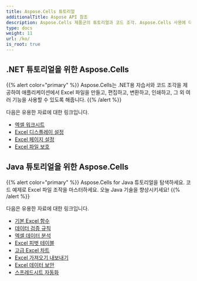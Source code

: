 ```yaml
---
title: Aspose.Cells 튜토리얼
additionalTitle: Aspose API 참조
description: Aspose.Cells 제품군의 튜토리얼과 코드 조각. Aspose.Cells 사용에 대한 기본 및 고급 튜토리얼이 포함되어 있습니다.
type: docs
weight: 11
url: /ko/
is_root: true
---
```


## .NET 튜토리얼을 위한 Aspose.Cells
{{% alert color="primary" %}}
Aspose.Cells는 .NET용 자습서와 코드 조각을 제공하여 애플리케이션에서 Excel 파일을 만들고, 편집하고, 변환하고, 인쇄하고, 그 외 여러 기능을 사용할 수 있도록 해줍니다. 
{{% /alert %}}

다음은 유용한 자료에 대한 링크입니다.
 
- [엑셀 워크시트](./net/excel-worksheet-csharp-tutorials/)
- [Excel 디스플레이 설정](./net/excel-display-settings-csharp-tutorials)
- [Excel 페이지 설정](./net/excel-page-setup)
- [Excel 파일 보호](./net/protect-excel-file/)

## Java 튜토리얼을 위한 Aspose.Cells
{{% alert color="primary" %}}
Aspose.Cells for Java 튜토리얼을 탐색하세요. 코드 예제로 Excel 파일 조작을 마스터하세요. 오늘 Java 기술을 향상시키세요!
{{% /alert %}}

다음은 유용한 자료에 대한 링크입니다.
- [기본 Excel 함수](./java/basic-excel-functions/)
- [데이터 검증 규칙](./java/data-validation-rules/)
- [엑셀 데이터 분석](./java/excel-data-analysis/)
- [Excel 피벗 테이블](./java/excel-pivot-tables/)
- [고급 Excel 차트](./java/advanced-excel-charts/)
- [Excel 가져오기 내보내기](./java/excel-import-export/)
- [Excel 데이터 보안](./java/excel-data-security/)
- [스프레드시트 자동화](./java/spreadsheet-automation/)